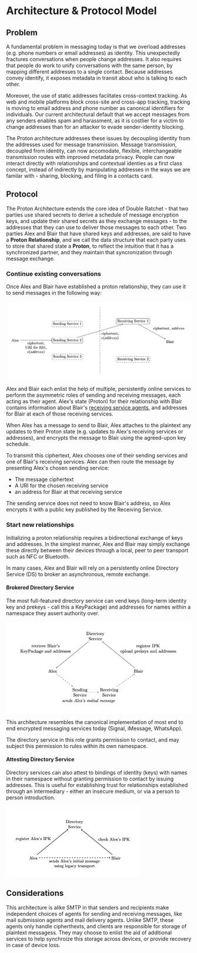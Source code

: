 # Architecture & Protocol Model

## Problem

A fundamental problem in messaging today is that we overload addresses (e.g. phone numbers or email addresses) as identity. This unexpectedly fractures conversations when people change addresses. It also requires that people do work to unify conversations with the same person, by mapping different addresses to a single contact. Because addresses convey identify, it exposes metadata in transit about who is talking to each other.

Moreover, the use of static addresses faciltates cross-context tracking. As web and mobile platforms block cross-site and cross-app tracking, tracking is moving to email address and phone number as canonical identifiers for individuals. Our current architectural default that we accept messages from any senders enables spam and harassment, as it is costlier for a victim to change addresses than for an attacker to evade sender-identity blocking.

The Proton architecture addresses these issues by decoupling identity from the addresses used for message transmission. Message transmission, decoupled from identity, can now accomodate, flexible, interchangeable transmission routes with improved metadata privacy. People can now interact directly with relationships and contextual identies as a first class concept, instead of indirectly by manipulating addresses in the ways we are familar with - sharing, blocking, and filing in a contacts card.

## Protocol

The Proton Architecture extends the core idea of Double Ratchet - that two parties use shared secrets to derive a schedule of message encryption keys, and update their shared secrets as they exchange messages - to the addresses that they can use to deliver those messages to each other. Two parties Alex and Blair that have shared keys and addresses, are said to have a **Proton Relationship**, and we call the data structure that each party uses to store that shared state a **Proton**, to reflect the intuition that it has a synchronized partner, and they maintain that syncronization through message exchange.

### Continue existing conversations
Once Alex and Blair have established a proton relationship, they can use it to send messages in the following way:

![sending a message in a relationship](img/message-exchange.png)

Alex and Blair each enlist the help of multiple, persistently online services to perform the asymmetric roles of sending and receiving messages, each acting as their agent.  Alex's state (Proton) for their relationship with Blair contains information about Blair's [receiving service agents](reference/receiving-service.md), and addresses for Blair at each of those receiving services.

When Alex has a message to send to Blair, Alex attaches to the plaintext any updates to their Proton state (e.g. updates to Alex's receiving services or addresses), and encrypts the message to Blair using the agreed-upon key schedule.

To transmit this ciphertext, Alex chooses one of their sending services and one of Blair's receiving services. Alex can then route the message by presenting Alex's chosen sending service:
* The message ciphertext
* A URI for the chosen receiving service
* an address for Blair at that receiving service

The sending service does not need to know Blair's address, so Alex encrypts it with a public key published by the Receiving Service.

### Start new relationships
Initializing a proton relationship requires a bidirectional exchange of keys and addresses. In the simplest manner, Alex and Blair may simply exchange these directly between their devices through a local, peer to peer transport such as NFC or Bluetooth.

In many cases, Alex and Blair will rely on a persistently online Directory Service (DS) to broker an asynchronous, remote exchange. 

#### Brokered Directory Service
The most full-featured directory service can vend keys (long-term identity key and prekeys - call this a KeyPackage) and addresses for names within a namespace they assert authority over.

![brokered directory service](img/brokered-directory.png)

This architecture resembles the canonical implementation of most end to end encrypted messaging services today (Signal, iMessage, WhatsApp).

The directory service in this role grants permission to contact, and may subject this permission to rules within its own namespace.
#### Attesting Directory Service
Directory services can also attest to bindings of identity (keys) with names in their namespace without granting permission to contact by issuing addresses. This is useful for establishing trust for relationships established through an intermediary - either an insecure medium, or via a person to person introduction.

![attesting directory service](img/attested-directory.png)


## Considerations

This architecture is alike SMTP in that senders and recipients make independent choices of agents for sending and receiving messages, like mail submission agents and mail delivery agents. Unlike SMTP, these agents only handle cipherthexts, and clients are responsible for storage of plaintext messagess. They may choose to enlist the aid of additional services to help synchroize this storage across devices, or provide recovery in case of device loss.

